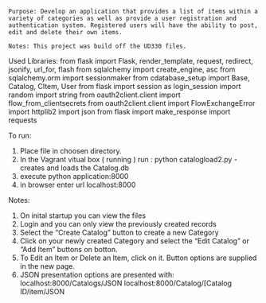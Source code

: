     Purpose: Develop an application that provides a list of items within a variety of categories as well as provide a user registration and authentication system. Registered users will have the ability to post, edit and delete their own items.

    Notes: This project was build off the UD330 files.
Used Libraries: 
from flask import Flask, render_template, request, redirect, jsonify, url_for, flash 
from sqlalchemy import create_engine, asc 
from sqlalchemy.orm import sessionmaker 
from cdatabase_setup import Base, Catalog, CItem, User 
from flask import session as login_session 
import random 
import string 
from oauth2client.client import flow_from_clientsecrets 
from oauth2client.client import FlowExchangeError 
import httplib2 
import json 
from flask import make_response 
import requests

To run: 
1. Place file in choosen directory. 
2. In the Vagrant vitual box ( running ) run : python catalogload2.py - creates and loads the Catalog.db 
3. execute python application:8000 
4. in browser enter url localhost:8000

Notes: 
1. On inital startup you can view the files 
2. Login and you can only view the previously created records 
3. Select the “Create Catalog” button to create a new Category 
4. Click on your newly created Category and select the “Edit Catalog” or “Add Item” buttons on botton. 
5. To Edit an Item or Delete an Item, click on it. Button options are supplied in the new page. 
6. JSON presentation options are presented with: 
localhost:8000/Catalogs/JSON 
localhost:8000/Catalog/[Catalog ID/item/JSON

